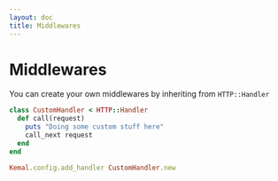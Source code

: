```yaml
---
layout: doc
title: Middlewares
---
```


# Middlewares

You can create your own middlewares by inheriting from ```HTTP::Handler```

```ruby
class CustomHandler < HTTP::Handler
  def call(request)
    puts "Doing some custom stuff here"
    call_next request
  end
end

Kemal.config.add_handler CustomHandler.new
```
